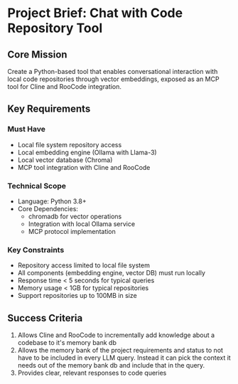# Project Brief: Chat with Code Repository Tool

## Core Mission
Create a Python-based tool that enables conversational interaction with local code repositories through vector embeddings, exposed as an MCP tool for Cline and RooCode integration.

## Key Requirements

### Must Have
- Local file system repository access
- Local embedding engine (Ollama with Llama-3)
- Local vector database (Chroma)
- MCP tool integration with Cline and RooCode

### Technical Scope
- Language: Python 3.8+
- Core Dependencies:
  - chromadb for vector operations
  - Integration with local Ollama service
  - MCP protocol implementation

### Key Constraints
- Repository access limited to local file system
- All components (embedding engine, vector DB) must run locally
- Response time < 5 seconds for typical queries
- Memory usage < 1GB for typical repositories
- Support repositories up to 100MB in size

## Success Criteria
1. Allows Cline and RooCode to incrementally add knowledge about a codebase to it's memory bank db
2. Allows the memory bank of the project requirements and status to not have to be included in 
   every LLM query. Instead it can pick the context it needs out of the memory bank db and include
   that in the query.
5. Provides clear, relevant responses to code queries
